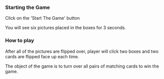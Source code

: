 
### Starting the Game
Click on the  'Start The Game' button

You will see  six pictures placed in the boxes for 3 seconds.


### How to play 
After all of the pictures are flipped over, player will click two boxes and two cards are flipped face up each time.



The object of the game is to turn over all pairs of matching cards to win the game.